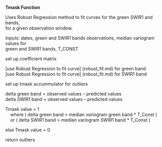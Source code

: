 **Tmask Function**  

Uses Robust Regression method to fit curves for the green SWIR1 and bands,  
for a given observation window.  

Inputs: dates, green and SWIR1 bands observations, median variogram values for  
green and SWIR1 bands, T_CONST  

set up coefficient matrix  

[use Robust Regression to fit curve] (robust_fit.md) for green band  
[use Robust Regression to fit curve] (robust_fit.md) for SWIR1 band  

set up tmask accummulator for outliers  

delta green band = observed values – predicted values  
delta SWIR1 band = observed values – predicted values  

Tmask value = 1  
&nbsp;&nbsp;&nbsp;&nbsp;where ( delta green band > median variogram green band * T_Const )  
&nbsp;&nbsp;&nbsp;&nbsp;or    ( delta SWIR1 band > median variogram SWIR1 band * T_Const )  

else Tmask value = 0  

return outliers  
